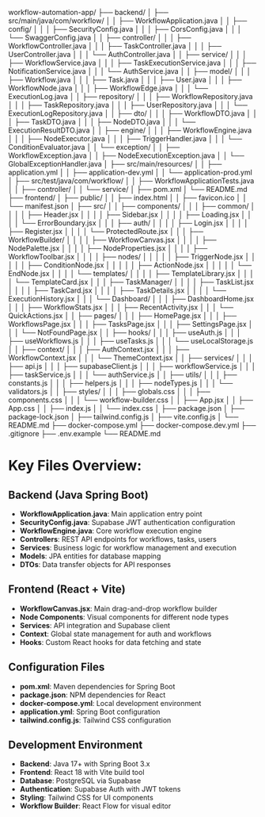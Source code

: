 workflow-automation-app/
├── backend/
│   ├── src/main/java/com/workflow/
│   │   ├── WorkflowApplication.java
│   │   ├── config/
│   │   │   ├── SecurityConfig.java
│   │   │   ├── CorsConfig.java
│   │   │   └── SwaggerConfig.java
│   │   ├── controller/
│   │   │   ├── WorkflowController.java
│   │   │   ├── TaskController.java
│   │   │   ├── UserController.java
│   │   │   └── AuthController.java
│   │   ├── service/
│   │   │   ├── WorkflowService.java
│   │   │   ├── TaskExecutionService.java
│   │   │   ├── NotificationService.java
│   │   │   └── AuthService.java
│   │   ├── model/
│   │   │   ├── Workflow.java
│   │   │   ├── Task.java
│   │   │   ├── User.java
│   │   │   ├── WorkflowNode.java
│   │   │   ├── WorkflowEdge.java
│   │   │   └── ExecutionLog.java
│   │   ├── repository/
│   │   │   ├── WorkflowRepository.java
│   │   │   ├── TaskRepository.java
│   │   │   ├── UserRepository.java
│   │   │   └── ExecutionLogRepository.java
│   │   ├── dto/
│   │   │   ├── WorkflowDTO.java
│   │   │   ├── TaskDTO.java
│   │   │   ├── NodeDTO.java
│   │   │   └── ExecutionResultDTO.java
│   │   ├── engine/
│   │   │   ├── WorkflowEngine.java
│   │   │   ├── NodeExecutor.java
│   │   │   ├── TriggerHandler.java
│   │   │   └── ConditionEvaluator.java
│   │   └── exception/
│   │       ├── WorkflowException.java
│   │       ├── NodeExecutionException.java
│   │       └── GlobalExceptionHandler.java
│   ├── src/main/resources/
│   │   ├── application.yml
│   │   ├── application-dev.yml
│   │   └── application-prod.yml
│   ├── src/test/java/com/workflow/
│   │   ├── WorkflowApplicationTests.java
│   │   ├── controller/
│   │   └── service/
│   ├── pom.xml
│   └── README.md
├── frontend/
│   ├── public/
│   │   ├── index.html
│   │   ├── favicon.ico
│   │   └── manifest.json
│   ├── src/
│   │   ├── components/
│   │   │   ├── common/
│   │   │   │   ├── Header.jsx
│   │   │   │   ├── Sidebar.jsx
│   │   │   │   ├── Loading.jsx
│   │   │   │   └── ErrorBoundary.jsx
│   │   │   ├── auth/
│   │   │   │   ├── Login.jsx
│   │   │   │   ├── Register.jsx
│   │   │   │   └── ProtectedRoute.jsx
│   │   │   ├── WorkflowBuilder/
│   │   │   │   ├── WorkflowCanvas.jsx
│   │   │   │   ├── NodePalette.jsx
│   │   │   │   ├── NodeProperties.jsx
│   │   │   │   ├── WorkflowToolbar.jsx
│   │   │   │   ├── nodes/
│   │   │   │   │   ├── TriggerNode.jsx
│   │   │   │   │   ├── ConditionNode.jsx
│   │   │   │   │   ├── ActionNode.jsx
│   │   │   │   │   └── EndNode.jsx
│   │   │   │   └── templates/
│   │   │   │       ├── TemplateLibrary.jsx
│   │   │   │       └── TemplateCard.jsx
│   │   │   ├── TaskManager/
│   │   │   │   ├── TaskList.jsx
│   │   │   │   ├── TaskCard.jsx
│   │   │   │   ├── TaskDetails.jsx
│   │   │   │   └── ExecutionHistory.jsx
│   │   │   └── Dashboard/
│   │   │       ├── DashboardHome.jsx
│   │   │       ├── WorkflowStats.jsx
│   │   │       ├── RecentActivity.jsx
│   │   │       └── QuickActions.jsx
│   │   ├── pages/
│   │   │   ├── HomePage.jsx
│   │   │   ├── WorkflowsPage.jsx
│   │   │   ├── TasksPage.jsx
│   │   │   ├── SettingsPage.jsx
│   │   │   └── NotFoundPage.jsx
│   │   ├── hooks/
│   │   │   ├── useAuth.js
│   │   │   ├── useWorkflows.js
│   │   │   ├── useTasks.js
│   │   │   └── useLocalStorage.js
│   │   ├── context/
│   │   │   ├── AuthContext.jsx
│   │   │   ├── WorkflowContext.jsx
│   │   │   └── ThemeContext.jsx
│   │   ├── services/
│   │   │   ├── api.js
│   │   │   ├── supabaseClient.js
│   │   │   ├── workflowService.js
│   │   │   ├── taskService.js
│   │   │   └── authService.js
│   │   ├── utils/
│   │   │   ├── constants.js
│   │   │   ├── helpers.js
│   │   │   ├── nodeTypes.js
│   │   │   └── validators.js
│   │   ├── styles/
│   │   │   ├── globals.css
│   │   │   ├── components.css
│   │   │   └── workflow-builder.css
│   │   ├── App.jsx
│   │   ├── App.css
│   │   ├── index.js
│   │   └── index.css
│   ├── package.json
│   ├── package-lock.json
│   ├── tailwind.config.js
│   ├── vite.config.js
│   └── README.md
├── docker-compose.yml
├── docker-compose.dev.yml
├── .gitignore
├── .env.example
└── README.md

# Key Files Overview:

## Backend (Java Spring Boot)
- **WorkflowApplication.java**: Main application entry point
- **SecurityConfig.java**: Supabase JWT authentication configuration
- **WorkflowEngine.java**: Core workflow execution engine
- **Controllers**: REST API endpoints for workflows, tasks, users
- **Services**: Business logic for workflow management and execution
- **Models**: JPA entities for database mapping
- **DTOs**: Data transfer objects for API responses

## Frontend (React + Vite)
- **WorkflowCanvas.jsx**: Main drag-and-drop workflow builder
- **Node Components**: Visual components for different node types
- **Services**: API integration and Supabase client
- **Context**: Global state management for auth and workflows
- **Hooks**: Custom React hooks for data fetching and state

## Configuration Files
- **pom.xml**: Maven dependencies for Spring Boot
- **package.json**: NPM dependencies for React
- **docker-compose.yml**: Local development environment
- **application.yml**: Spring Boot configuration
- **tailwind.config.js**: Tailwind CSS configuration

## Development Environment
- **Backend**: Java 17+ with Spring Boot 3.x
- **Frontend**: React 18 with Vite build tool
- **Database**: PostgreSQL via Supabase
- **Authentication**: Supabase Auth with JWT tokens
- **Styling**: Tailwind CSS for UI components
- **Workflow Builder**: React Flow for visual editor